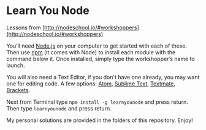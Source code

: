 # Learn You Node

Lessons from [http://nodeschool.io/#workshoppers](http://nodeschool.io/#workshoppers)

You’ll need [Node.js](http://nodejs.org/) on your computer to get started with each of these. Then use [npm](http://npmjs.org/) (it comes with Node) to install each module with the command below it. Once installed, simply type the workshopper’s name to launch.

You will also need a Text Editor, if you don't have one already, you may want one for editing code. A few options: [Atom](http://www.atom.io/), [Sublime Text](http://www.sublimetext.com/3), [Textmate](http://macromates.com/download), [Brackets](http://brackets.io/).

Next from Terminal type `npm install -g learnyounode` and press return. Then type `learnyounode` and press return.

My personal solutions are provided in the folders of this repository. Enjoy!